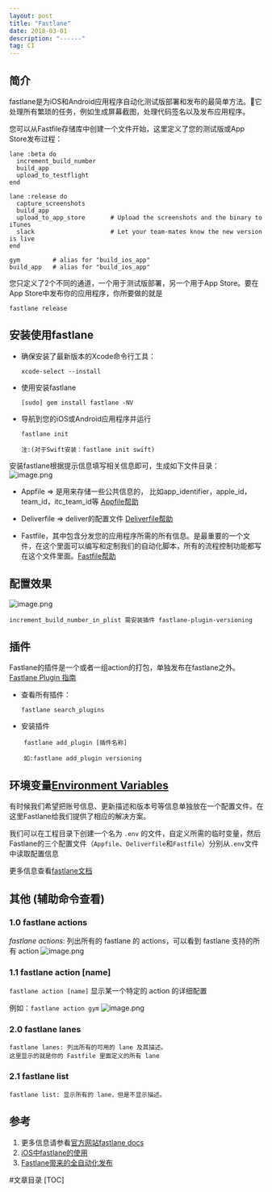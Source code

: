 ```yaml
---
layout: post
title: "Fastlane"
date: 2018-03-01 
description: "------"
tag: CI 
---   
```



## 简介
fastlane是为iOS和Android应用程序自动化测试版部署和发布的最简单方法。🚀它处理所有繁琐的任务，例如生成屏幕截图，处理代码签名以及发布应用程序。

您可以从Fastfile存储库中创建一个文件开始，这里定义了您的测试版或App Store发布过程：

```
lane :beta do
  increment_build_number
  build_app
  upload_to_testflight
end

lane :release do
  capture_screenshots
  build_app                 
  upload_to_app_store       # Upload the screenshots and the binary to iTunes
  slack                     # Let your team-mates know the new version is live
end
```

```
gym         # alias for "build_ios_app"
build_app   # alias for "build_ios_app"
```

您只定义了2个不同的通道，一个用于测试版部署，另一个用于App Store。要在App Store中发布你的应用程序，你所要做的就是

```
fastlane release
```

## 安装使用fastlane
- 确保安装了最新版本的Xcode命令行工具：

    ```
    xcode-select --install
    ```
    
- 使用安装fastlane

    ```
    [sudo] gem install fastlane -NV 
    ```
- 导航到您的iOS或Android应用程序并运行
    
    ```
    fastlane init
    
    注:(对于Swift安装：fastlane init swift)
    ```

 安装fastlane根据提示信息填写相关信息即可，生成如下文件目录：
![image.png](http://upload-images.jianshu.io/upload_images/1804437-e14d70d6bd40192b.png?imageMogr2/auto-orient/strip%7CimageView2/2/w/1240)

 
  
 - Appfile => 是用来存储一些公共信息的，
 比如app_identifier，apple_id，team_id，itc_team_id等 [Appfile帮助](https://docs.fastlane.tools/advanced/#appfile)

 - Deliverfile => deliver的配置文件 [Deliverfile帮助]( https://docs.fastlane.tools/actions/deliver/)

 - Fastfile，其中包含分发您的应用程序所需的所有信息。是最重要的一个文件，在这个里面可以编写和定制我们的自动化脚本，所有的流程控制功能都写在这个文件里面。[Fastfile帮助](https://github.com/fastlane/fastlane/tree/master/fastlane/docs#fastfile)





## 配置效果
![image.png](http://upload-images.jianshu.io/upload_images/1804437-db3e98dbb4889761.png?imageMogr2/auto-orient/strip%7CimageView2/2/w/1240)


```
increment_build_number_in_plist 需安装插件 fastlane-plugin-versioning
```

## 插件
Fastlane的插件是一个或者一组action的打包，单独发布在fastlane之外。[Fastlane Plugin 指南](https://docs.fastlane.tools/plugins/create-plugin/)

- 查看所有插件：

    ```
    fastlane search_plugins
    ```
- 安装插件

```
    fastlane add_plugin [插件名称]
    
    如:fastlane add_plugin versioning
```

## 环境变量[Environment Variables](https://docs.fastlane.tools/advanced/#environment-variables)
有时候我们希望把账号信息、更新描述和版本号等信息单独放在一个配置文件。在这里Fastlane给我们提供了相应的解决方案。

我们可以在工程目录下创建一个名为 `.env` 的文件，自定义所需的临时变量，然后Fastlane的三个配置文件（`Appfile`、`Deliverfile`和`Fastfile`）分别从`.env`文件中读取配置信息

更多信息查看[fastlane文档](https://docs.fastlane.tools/advanced/#environment-variables)



## 其他 (辅助命令查看)


### 1.0 fastlane actions
*fastlane actions*: 列出所有的 fastlane 的 actions，可以看到 fastlane 支持的所有 action
![image.png](http://upload-images.jianshu.io/upload_images/1804437-9a46b86b5eb468f1.png?imageMogr2/auto-orient/strip%7CimageView2/2/w/1240)




### 1.1 fastlane action [name]
`fastlane action [name]` 显示某一个特定的 action 的详细配置

例如：`fastlane action gym`
![image.png](http://upload-images.jianshu.io/upload_images/1804437-5323c7f613aef7a2.png?imageMogr2/auto-orient/strip%7CimageView2/2/w/1240)






### 2.0 fastlane lanes

```
fastlane lanes: 列出所有的可用的 lane 及其描述。
这里显示的就是你的 Fastfile 里面定义的所有 lane
```
### 2.1 fastlane list

```
fastlane list: 显示所有的 lane，但是不显示描述。
```


## 参考
1. 更多信息请参看[官方网站fastlane docs](https://docs.fastlane.tools/)
2. [iOS中fastlane的使用](http://blog.devzeng.com/blog/ios-fastlane-in-action.html)
3. [Fastlane带来的全自动化发布](https://whlsxl.github.io/)


#文章目录
[TOC]
